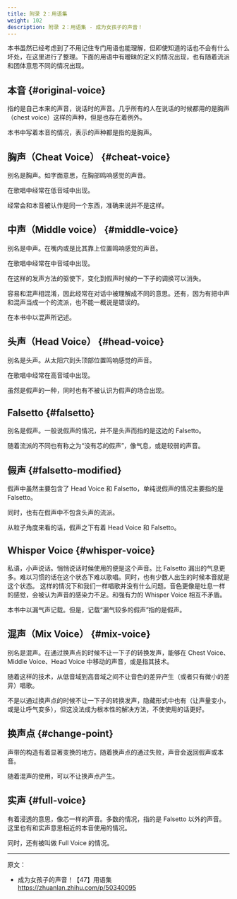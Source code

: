 ```yaml
---
title: 附录 2：用语集
weight: 102
description: 附录 2：用语集 - 成为女孩子的声音！
---
```


本书虽然已经考虑到了不用记住专门用语也能理解，但即使知道的话也不会有什么坏处，在这里进行了整理。下面的用语中有暧昧的定义的情况出现，也有随着流派和团体意思不同的情况出现。

## 本音 {#original-voice}

指的是自己本来的声音，说话时的声音。几乎所有的人在说话的时候都用的是胸声（chest voice）这样的声种，但是也存在着例外。

本书中写着本音的情况，表示的声种都是指的是胸声。

## 胸声（Cheat Voice） {#cheat-voice}

别名是胸声。如字面意思，在胸部鸣响感觉的声音。

在歌唱中经常在低音域中出现。

经常会和本音被认作是同一个东西，准确来说并不是这样。

## 中声（Middle voice） {#middle-voice}

别名是中声。在嘴内或是比其靠上位置鸣响感觉的声音。

在歌唱中经常在中音域中出现。

在这样的发声方法的驱使下，变化到假声时候的一下子的调换可以消失。

容易和混声相混淆，因此经常在对话中被理解成不同的意思。还有，因为有把中声和混声当成一个的流派，也不能一概说是错误的。

在本书中以混声所记述。

## 头声（Head Voice） {#head-voice}

别名是头声。从太阳穴到头顶部位置鸣响感觉的声音。

在歌唱中经常在高音域中出现。

虽然是假声的一种，同时也有不被认识为假声的场合出现。

## Falsetto {#falsetto}

别名是假声。一般说假声的情况，并不是头声而指的是这边的 Falsetto。

随着流派的不同也有称之为“没有芯的假声”，像气息，或是较弱的声音。

## 假声 {#falsetto-modified}

假声中虽然主要包含了 Head Voice 和 Falsetto，单纯说假声的情况主要指的是 Falsetto。

同时，也有在假声中不包含头声的流派。

从粒子角度来看的话，假声之下有着 Head Voice 和 Falsetto。

## Whisper Voice {#whisper-voice}

私语，小声说话。悄悄说话时候使用的便是这个声音。比 Falsetto 漏出的气息更多。难以习惯的话在这个状态下难以歌唱。同时，也有少数人出生的时候本音就是这个状态。
这样的情况下和我们一样唱歌并没有什么问题。音色更像是吐息一样的感觉，会被认为声音的感染力不足。和强有力的 Whisper Voice 相互不矛盾。

本书中以漏气声记载。但是，记载“漏气较多的假声”指的是假声。

## 混声（Mix Voice） {#mix-voice}

别名是混声。在通过换声点的时候不让一下子的转换发声，能够在 Chest Voice、Middle Voice、Head Voice 中移动的声音，或是指其技术。

随着这样的技术，从低音域到高音域之间不让音色的差异产生（或者只有微小的差异）唱歌。

不是以通过换声点的时候不让一下子的转换发声，隐藏形式中也有（让声量变小，或是让呼气变多），但这没法成为根本性的解决方法，不使使用的话更好。

## 换声点 {#change-point}

声带的构造有着显著变换的地方。随着换声点的通过失败，声音会返回假声或本音。

随着混声的使用，可以不让换声点产生。

## 实声 {#full-voice}

有着浸透的意思，像芯一样的声音。多数的情况，指的是 Falsetto 以外的声音。这里也有和实声意思相近的本音使用的情况。

同时，还有被叫做 Full Voice 的情况。

---

原文：

- 成为女孩子的声音！【47】用语集\
  <https://zhuanlan.zhihu.com/p/50340095>
